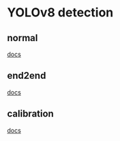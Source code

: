 # YOLOv8 detection
## normal
[docs](./normal/README.md)

## end2end
[docs](./end2end/README.md)

## calibration
[docs](./calibration/README.md)